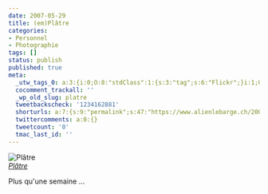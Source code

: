 ```yaml
---
date: 2007-05-29
title: (em)Plâtre
categories:
- Personnel
- Photographie
tags: []
status: publish
published: true
meta:
  _utw_tags_0: a:3:{i:0;O:8:"stdClass":1:{s:3:"tag";s:6:"Flickr";}i:1;O:8:"stdClass":1:{s:3:"tag";s:9:"Personnel";}i:2;O:8:"stdClass":1:{s:3:"tag";s:12:"Photographie";}}
  cocomment_trackall: ''
  _wp_old_slug: platre
  tweetbackscheck: '1234162881'
  shorturls: a:7:{s:9:"permalink";s:47:"https://www.alienlebarge.ch/2007/05/29/emplatre/";s:7:"tinyurl";s:25:"https://tinyurl.com/c4zrcr";s:4:"isgd";s:17:"https://is.gd/imo2";s:5:"bitly";s:19:"https://bit.ly/11OSr";s:5:"snipr";s:22:"https://snipr.com/bafaa";s:5:"snurl";s:22:"https://snurl.com/bafaa";s:7:"snipurl";s:24:"https://snipurl.com/bafaa";}
  twittercomments: a:0:{}
  tweetcount: '0'
  tmac_last_id: ''
---
```

<p>
<img src="https://farm1.static.flickr.com/191/519615576_b06608e680.jpg" alt="Plâtre" /><br /><i><a href="https://www.flickr.com/photos/alienlebarge/519615576/" title="photo sharing">Plâtre</a></i>
</p>
				
<p>
	Plus qu'une semaine ...
</p>
